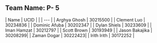 ## Team Name: P- 5
| Name | UCID |
|  | --- |
| Arghya Ghosh | 30215500 |
| Clement Luo | 30234836 |
| Dominic Afuba | 30202347 |
| Dylan Shiels | 30233609 |
| Iman Hamzat | 30212797 |
| Scott Brown | 30193949 |
| Jason Bakajika | 30208299|
| Zaman Dogar | 30222423|
| Irith Irith | 30172252 |